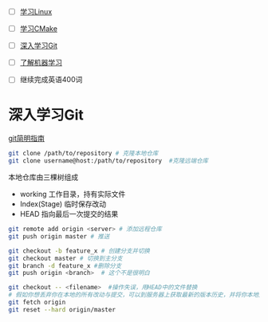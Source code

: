 - [ ] [学习Linux](https://www.runoob.com/linux/linux-tutorial.html)
- [ ] [学习CMake](https://www.runoob.com/cmake/cmake-tutorial.html)
- [ ] [深入学习Git](https://www.runoob.com/git/git-tutorial.html)
- [ ] [了解机器学习](https://www.runoob.com/ml/ml-tutorial.html)
- [ ] 继续完成英语400词


# 深入学习Git
[git简明指南](https://www.runoob.com/manual/git-guide/)
```bash
git clone /path/to/repository # 克隆本地仓库
git clone username@host:/path/to/repository  #克隆远端仓库
```
本地仓库由三棵树组成
- working  工作目录，持有实际文件
- Index(Stage) 临时保存改动
- HEAD 指向最后一次提交的结果
```bash
git remote add origin <server> # 添加远程仓库
git push origin master # 推送
```

```bash
git checkout -b feature_x # 创建分支并切换
git checkout master # 切换到主分支
git branch -d feature_x #删除分支
git push origin <branch>  # 这个不是很明白
```

```bash
git checkout -- <filename>  #操作失误，用HEAD中的文件替换
# 假如你想丢弃你在本地的所有改动与提交，可以到服务器上获取最新的版本历史，并将你本地主分支指向它：
git fetch origin
git reset --hard origin/master

```